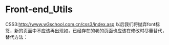 # Front-end_Utils

CSS3:<http://www.w3school.com.cn/css3/index.asp>
以后我们将抛弃font标签，新的页面中不应该再出现如<font color=”red”></font>，已经存在的老的页面也应该在修改时尽量替代，替代方法：<span 
class=”red_tex”></span>

